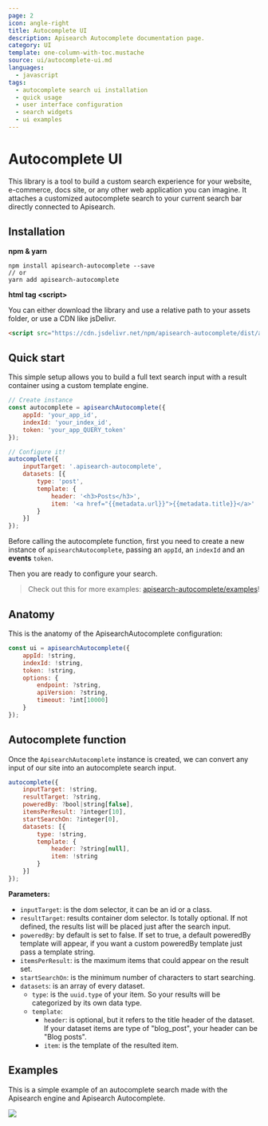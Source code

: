 ```yaml
---
page: 2
icon: angle-right
title: Autocomplete UI
description: Apisearch Autocomplete documentation page.
category: UI
template: one-column-with-toc.mustache
source: ui/autocomplete-ui.md
languages: 
  - javascript
tags:
  - autocomplete search ui installation
  - quick usage
  - user interface configuration
  - search widgets
  - ui examples
---
```



# Autocomplete UI

This library is a tool to build a custom search experience for your 
website, e-commerce, docs site, or any other web application you can imagine.
It attaches a customized autocomplete search to your current search bar
directly connected to Apisearch.


## Installation

**npm & yarn**

```shell
npm install apisearch-autocomplete --save
// or
yarn add apisearch-autocomplete
```

**html tag \<script\>**

You can either download the library and use a relative path to 
your assets folder, or use a CDN like jsDelivr. 
```html
<script src="https://cdn.jsdelivr.net/npm/apisearch-autocomplete/dist/apisearch-autocomplete.min.js"></script>
``````

## Quick start

This simple setup allows you to build a full text search
input with a result container using a custom template 
engine.

```javascript
// Create instance
const autocomplete = apisearchAutocomplete({
    appId: 'your_app_id',
    indexId: 'your_index_id',
    token: 'your_app_QUERY_token'
});

// Configure it!
autocomplete({
    inputTarget: '.apisearch-autocomplete',
    datasets: [{
        type: 'post',
        template: {
            header: '<h3>Posts</h3>',
            item: '<a href="{{metadata.url}}">{{metadata.title}}</a>'
        }
    }]
});
```

Before calling the autocomplete function, first you need to create
a new instance of `apisearchAutocomplete`, passing an `appId`,
an `indexId` and an **events** `token`.

Then you are ready to configure your search.

> Check out this for more examples: 
> [apisearch-autocomplete/examples](https://github.com/apisearch-io/autocomplete-ui/tree/master/examples)!


## Anatomy

This is the anatomy of the ApisearchAutocomplete configuration:

```javascript
const ui = apisearchAutocomplete({
    appId: !string,
    indexId: !string,
    token: !string,
    options: {
        endpoint: ?string,
        apiVersion: ?string,
        timeout: ?int[10000]
    }
});
```

## Autocomplete function

Once the `ApisearchAutocomplete` instance is created,
we can convert any input of our site into an autocomplete
search input.

```javascript
autocomplete({
    inputTarget: !string,
    resultTarget: ?string,
    poweredBy: ?bool|string[false],
    itemsPerResult: ?integer[10],
    startSearchOn: ?integer[0],
    datasets: [{
        type: !string,
        template: {
            header: ?string[null],
            item: !string
        }
    }]
});
```

**Parameters:**
 - `inputTarget`: is the dom selector, it can be an id or a class.
 - `resultTarget`: results container dom selector. Is totally optional. If not 
 defined, the results list will be placed just after the search input. 
 - `poweredBy`: by default is set to false. If set to true, a default poweredBy
 template will appear, if you want a custom poweredBy template just pass a template 
 string.
 - `itemsPerResult`: is the maximum items that could appear on the result set.
 - `startSearchOn`: is the minimum number of characters to start searching.
 - `datasets`: is an array of every dataset.
   - `type`: is the `uuid.type` of your item. So your results will be categorized 
   by its own data type.
   - `template`:
     - `header`: is optional, but it refers to the title header of the dataset.
     If your dataset items are type of "blog_post", your header can be "Blog posts".
     - `item`: is the template of the resulted item.
     
     
## Examples
This is a simple example of an autocomplete search made with the 
Apisearch engine and Apisearch Autocomplete.

![](/assets/media/autocomplete-example.gif#inline)
